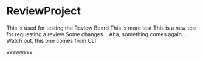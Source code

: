 # ReviewProject
This is used for testing the Review Board
This is more test
This is a new test for requesting a review
Some changes...
Aha, something comes again...
Watch out, this one comes from CLI


xxxxxxxxx

